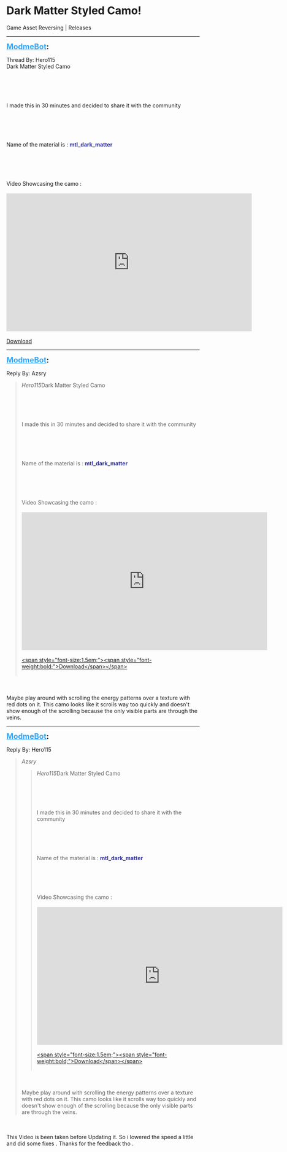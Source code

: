 # Dark Matter Styled Camo!
Game Asset Reversing | Releases

---
<strong style="font-size: 1.4em;"><span style="text-decoration: underline;text-decoration-color: #34a7f9;"><span style="color:#34a7f9;">ModmeBot</span></span>:</strong>

<p>Thread By: Hero115<br />Dark Matter Styled Camo<br /><br /><br /><br /><br /><br />I made this in 30 minutes and decided to share it with the community <br /><br /><br /><br /><br /><br />Name of the material is : <strong><span style="color:#333399;">mtl_dark_matter</span></strong><br /><br /><br /><br /><br /><br />Video Showcasing the camo : <br /><br /><iframe type="text/html" width="640" height="360" src="https://www.youtube.com/embed/3onQLysc-bE" frameborder="0"></iframe><br /><br /><a href="https://mega.nz/#!NMkBWb5b!UlYV2hTCAvKOc-sASrxRQhBfsgOz2-Ai360wvww9JkU">Download</a></p>

---
<strong style="font-size: 1.4em;"><span style="text-decoration: underline;text-decoration-color: #34a7f9;"><span style="color:#34a7f9;">ModmeBot</span></span>:</strong>

<p>Reply By: Azsry<br /><blockquote><em>Hero115</em>Dark Matter Styled Camo<br /><br /><br /><br /><br /><br />I made this in 30 minutes and decided to share it with the community <br /><br /><br /><br /><br /><br />Name of the material is : <strong><span style="color:#333399;">mtl_dark_matter</span></strong><br /><br /><br /><br /><br /><br />Video Showcasing the camo : <br /><br /><iframe type="text/html" width="640" height="360" src="https://www.youtube.com/embed/3onQLysc-bE" frameborder="0"></iframe><br /><br /><a href="https://mega.nz/#!NMkBWb5b!UlYV2hTCAvKOc-sASrxRQhBfsgOz2-Ai360wvww9JkU">&lt;span style=&quot;font-size:1.5em;&quot;&gt;&lt;span style=&quot;font-weight:bold;&quot;&gt;Download&lt;/span&gt;&lt;/span&gt;</a><br /><br /></blockquote><br /><br />Maybe play around with scrolling the energy patterns over a texture with red dots on it. This camo looks like it scrolls way too quickly and doesn&#39;t show enough of the scrolling because the only visible parts are through the veins.</p>

---
<strong style="font-size: 1.4em;"><span style="text-decoration: underline;text-decoration-color: #34a7f9;"><span style="color:#34a7f9;">ModmeBot</span></span>:</strong>

<p>Reply By: Hero115<br /><blockquote><em>Azsry</em><blockquote><em>Hero115</em>Dark Matter Styled Camo<br /><br /><br /><br /><br /><br />I made this in 30 minutes and decided to share it with the community <br /><br /><br /><br /><br /><br />Name of the material is : <strong><span style="color:#333399;">mtl_dark_matter</span></strong><br /><br /><br /><br /><br /><br />Video Showcasing the camo : <br /><br /><iframe type="text/html" width="640" height="360" src="https://www.youtube.com/embed/3onQLysc-bE" frameborder="0"></iframe><br /><br /><a href="https://mega.nz/#!NMkBWb5b!UlYV2hTCAvKOc-sASrxRQhBfsgOz2-Ai360wvww9JkU">&lt;span style=&quot;font-size:1.5em;&quot;&gt;&lt;span style=&quot;font-weight:bold;&quot;&gt;Download&lt;/span&gt;&lt;/span&gt;</a><br /><br /></blockquote><br /><br />Maybe play around with scrolling the energy patterns over a texture with red dots on it. This camo looks like it scrolls way too quickly and doesn&#39;t show enough of the scrolling because the only visible parts are through the veins.</blockquote><br /><br />This Video is been taken before Updating it. So i lowered the speed a little and did some fixes . Thanks for the feedback tho .</p>

